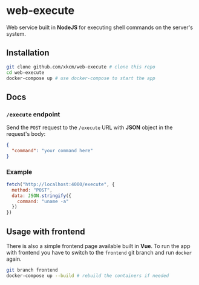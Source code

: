 # web-execute
Web service built in **NodeJS** for executing shell commands on the server's system.

## Installation
```sh
git clone github.com/xkcm/web-execute # clone this repo
cd web-execute
docker-compose up # use docker-compose to start the app
```
## Docs
### `/execute` endpoint

Send the `POST` request to the `/execute` URL with **JSON** object in the request's body:

```json
{
  "command": "your command here"
}
```

### Example
```js
fetch("http://localhost:4000/execute", {
  method: "POST",
  data: JSON.stringify({
    command: "uname -a"
  })
})
```

## Usage with frontend

There is also a simple frontend page available built in **Vue**. To run the app with frontend you have to switch to the `frontend` git branch and run `docker` again.
```sh
git branch frontend
docker-compose up --build # rebuild the containers if needed
```
